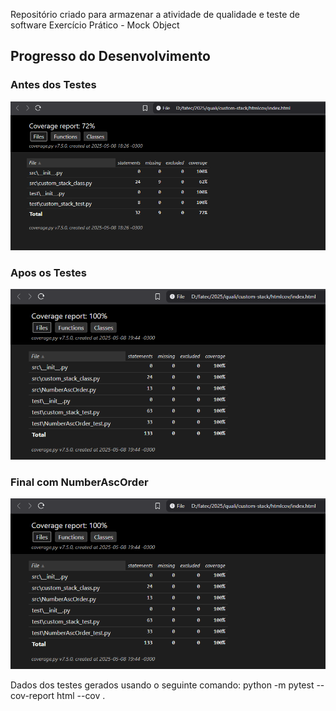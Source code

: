 Repositório criado para armazenar a atividade de qualidade e teste de software 
Exercício Prático - Mock Object


## Progresso do Desenvolvimento

### Antes dos Testes
![Antes dos Testes](https://github.com/JulioPm142/QTS-Mock-Object/blob/1cb25e8c3a751c7cca08778aae661604fb6a3da0/coverage%20original.png)

### Apos os Testes
![Posterior aos Testes](https://github.com/JulioPm142/QTS-Mock-Object/blob/1cb25e8c3a751c7cca08778aae661604fb6a3da0/coverage%20final.png)

### Final com NumberAscOrder
![Final com NumberAscOrder](https://github.com/JulioPm142/QTS-Mock-Object/blob/1cb25e8c3a751c7cca08778aae661604fb6a3da0/coverage%20final.png)

Dados dos testes gerados usando o seguinte comando:
  python -m pytest --cov-report html --cov .
